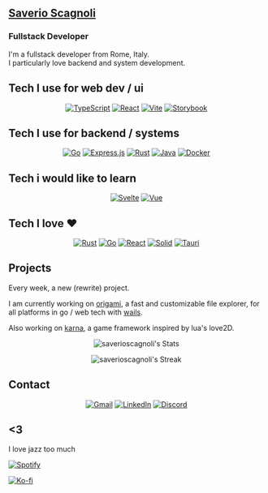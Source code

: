 ## [Saverio Scagnoli](https://svscagn.com)
### Fullstack Developer

I'm a fullstack developer from Rome, Italy.  
I particularly love backend and system development.

## Tech I use for web dev / ui

<div align="center">

[![TypeScript](https://img.shields.io/badge/TypeScript-3178C6?logo=typescript&logoColor=fff)](https://www.typescriptlang.org/)
[![React](https://img.shields.io/badge/React-%2320232a.svg?logo=react&logoColor=%2361DAFB)](https://reactjs.org/)
[![Vite](https://img.shields.io/badge/Vite-646CFF?logo=vite&logoColor=fff)](#)
[![Storybook](https://img.shields.io/badge/Storybook-FF4785?logo=storybook)](https://storybook.js.org/)

</div>

## Tech I use for backend / systems

<div align="center">

[![Go](https://img.shields.io/badge/Go-%2300ADD8.svg?&logo=go&logoColor=white)](#)
[![Express.js](https://img.shields.io/badge/Express.js-%23404d59.svg?logo=express&logoColor=%2361DAFB)](#)
[![Rust](https://img.shields.io/badge/Rust-%23000000.svg?e&logo=rust&logoColor=white)](https://www.rust-lang.org/)
[![Java](https://img.shields.io/badge/Java-%23ED8B00.svg?logo=openjdk&logoColor=white)](#)
[![Docker](https://img.shields.io/badge/Docker-2496ED?logo=docker&logoColor=fff)](#)

</div>

## Tech i would like to learn

<div align="center">

[![Svelte](https://img.shields.io/badge/Svelte-%23f1413d.svg?logo=svelte&logoColor=white)](#)
[![Vue](https://img.shields.io/badge/Vuejs-4FC08D?logo=vuedotjs&logoColor=fff)](#)

</div>

## Tech I love ♥️

<div align="center">

[![Rust](https://img.shields.io/badge/Rust-%23000000.svg?e&logo=rust&logoColor=white)](https://www.rust-lang.org/)
[![Go](https://img.shields.io/badge/Go-%2300ADD8.svg?&logo=go&logoColor=white)](#)
[![React](https://img.shields.io/badge/React-%2320232a.svg?logo=react&logoColor=%2361DAFB)](https://reactjs.org/)
[![Solid](https://img.shields.io/badge/Solid-2C4F7C?logo=solid&logoColor=fff)](#)
[![Tauri](https://img.shields.io/badge/Tauri-24C8D8?logo=tauri&logoColor=fff)](#)

</div>

## Projects

Every week, a new (rewrite) project.

I am currently working on [origami](https://github.com/saverioscagnoli/origami), a fast and customizable file explorer, for all platforms in go / web tech with [wails](https//wails.io).

Also working on [karna](https://github.com/saverioscagnoli/karna), a game framework inspired by lua's love2D.

<div align="center">

![saverioscagnoli's Stats](https://github-readme-stats.vercel.app/api?username=saverioscagnoli&theme=dark&show_icons=true&hide_border=true&count_private=true)

![saverioscagnoli's Streak](https://github-readme-streak-stats.herokuapp.com/?user=saverioscagnoli&theme=dark&hide_border=true)

</div>

## Contact

<div align="center">

[![Gmail](https://img.shields.io/badge/Gmail-D14836?logo=gmail&logoColor=white)](mailto:svscagn@gmail.com)
[![LinkedIn](https://img.shields.io/badge/Linkedin-%230077B5.svg?logo=linkedin&logoColor=white)](https://www.linkedin.com/in/saverio-scagnoli-988463227/)
[![Discord](https://img.shields.io/badge/Discord-%235865F2.svg?&logo=discord&logoColor=white)](https://discordapp.com/users/430368553787719692)

</div>

## <3

I love jazz too much

[![Spotify](https://img.shields.io/badge/Spotify-1ED760?logo=spotify&logoColor=white)](https://open.spotify.com/playlist/4eWZx5ad3LdsgGyJGYsYM0)

[![Ko-fi](https://img.shields.io/badge/Ko--fi-FF5E5B?logo=ko-fi&logoColor=white)](https://ko-fi.com/saverioscagnoli)